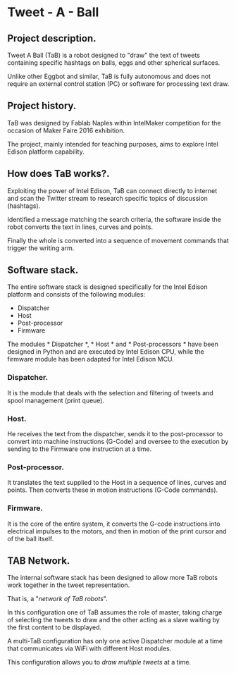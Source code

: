 # Tweet - A - Ball

## Project description.
Tweet A Ball (TaB) is a robot designed to "draw" the text of tweets containing specific hashtags on balls, eggs and other spherical surfaces.

Unlike other Eggbot and similar, TaB is fully autonomous and does not require an external control station (PC) or software for processing text draw.

## Project history.
TaB was designed by Fablab Naples within IntelMaker competition for the occasion of Maker Faire 2016 exhibition.

The project, mainly intended for teaching purposes, aims to explore Intel Edison platform capability.

## How does TaB works?.
Exploiting the power of Intel Edison, TaB can connect directly to internet and scan the Twitter stream to research specific topics of discussion (hashtags).

Identified a message matching the search criteria, the software inside the robot converts the text in lines, curves and points.

Finally the whole is converted into a sequence of movement commands that trigger the writing arm.

## Software stack.
The entire software stack is designed specifically for the Intel Edison platform and consists of the following modules:

* Dispatcher
* Host
* Post-processor
* Firmware

The modules * Dispatcher *, * Host * and * Post-processors * have been designed in Python and are executed by Intel Edison CPU, while the firmware module has been adapted for Intel Edison MCU.

### Dispatcher.
It is the module that deals with the selection and filtering of tweets and spool management (print queue).

### Host.
He receives the text from the dispatcher, sends it to the post-processor to convert into machine instructions (G-Code) and oversee to the execution by sending to the Firmware one instruction at a time.

### Post-processor.
It translates the text supplied to the Host in a sequence of lines, curves and points. Then converts these in motion instructions (G-Code commands).

### Firmware.
It is the core of the entire system, it converts the G-code instructions into electrical impulses to the motors, and then in motion of the print cursor and of the ball itself.

## TAB Network.
The internal software stack has been designed to allow more TaB robots work together in the tweet representation.

That is, a "*network of TaB robots*".

In this configuration one of TaB assumes the role of master, taking charge of selecting the tweets to draw and the other acting as a slave waiting by the first content to be displayed.

A multi-TaB configuration has only one active Dispatcher module at a time that communicates via WiFi with different Host modules.

This configuration allows you to *draw multiple tweets* at a time.

<!--
## Hardware stack
-->